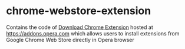# chrome-webstore-extension
Contains the code of [Download Chrome Extension](https://addons.opera.com/en/extensions/details/download-chrome-extension-9) hosted at https://addons.opera.com which allows users to install extensions from Google Chrome Web Store directly in Opera browser
